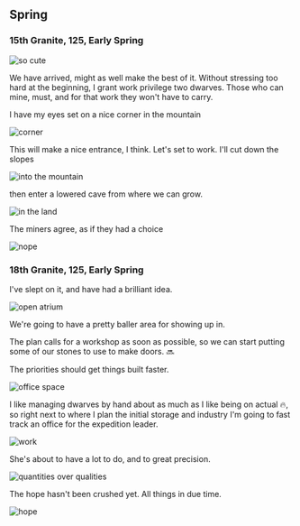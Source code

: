 Spring
------

### 15th Granite, 125, Early Spring

![so cute](http://pixxx.wtf.cat/26111L160i2q/Screen%20Recording%202015-12-09%20at%209.48.55%20PM.gif)

We have arrived, might as well make the best of it. Without stressing too hard at the beginning, I grant work privilege two dwarves. Those who can mine, must, and for that work they won't have to carry.

I have my eyes set on a nice corner in the mountain

![corner](http://pixxx.wtf.cat/1M3V2n2u1J2z/Image%202015-12-09%20at%209.53.46%20PM.png)

This will make a nice entrance, I think. Let's set to work. I'll cut down the slopes

![into the mountain](http://pixxx.wtf.cat/0C3L390k2G04/Image%202015-12-09%20at%209.57.02%20PM.png)

then enter a lowered cave from where we can grow.

![in the land](http://pixxx.wtf.cat/053E2N26451r/Image%202015-12-09%20at%209.57.09%20PM.png)

The miners agree, as if they had a choice

![nope](http://pixxx.wtf.cat/0u1R1r410n0c/Screen%20Recording%202015-12-09%20at%209.58.28%20PM.gif)

### 18th Granite, 125, Early Spring

I've slept on it, and have had a brilliant idea.

![open atrium](http://pixxx.wtf.cat/1i0N0q2x030C/Image%202015-12-10%20at%209.57.24%20PM.png)

We're going to have a pretty baller area for showing up in.

The plan calls for a workshop as soon as possible, so we can start putting some of our stones to use to make doors. :soon:

The priorities should get things built faster.

![office space](http://pixxx.wtf.cat/391v3Z1Q1936/Image%202015-12-10%20at%2010.00.52%20PM.png)

I like managing dwarves by hand about as much as I like being on actual :fire:, so right next to where I plan the initial storage and industry I'm going to fast track an office for the expedition leader.

![work](http://pixxx.wtf.cat/1U3y1R3w1c1y/Image%202015-12-10%20at%2010.03.18%20PM.png)

She's about to have a lot to do, and to great precision.

![quantities over qualities](http://pixxx.wtf.cat/1b1F2W1d2D1s/Image%202015-12-10%20at%2010.04.08%20PM.png)

The hope hasn't been crushed yet. All things in due time.

![hope](http://pixxx.wtf.cat/2v2M2p1k0m1I/Image%202015-12-10%20at%2010.05.03%20PM.png)
